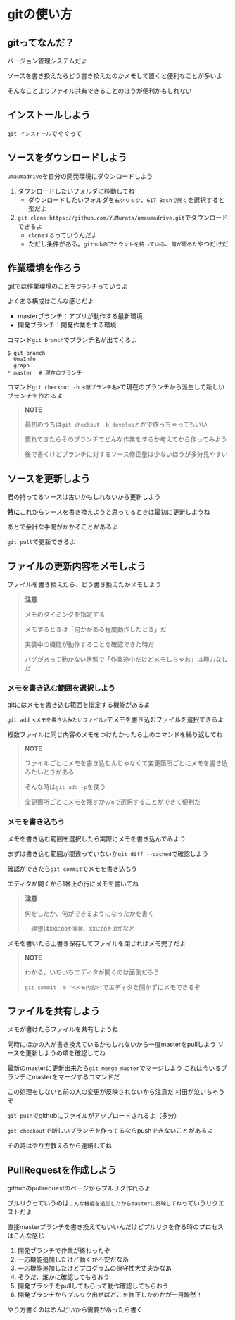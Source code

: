 # gitの使い方
## gitってなんだ？
バージョン管理システムだよ

ソースを書き換えたらどう書き換えたのかメモして置くと便利なことが多いよ

そんなことよりファイル共有できることのほうが便利かもしれない

## インストールしよう
`git インストール`でぐぐって

## ソースをダウンロードしよう
`umaumadrive`を自分の開発環境にダウンロードしよう

1. ダウンロードしたいフォルダに移動してね
   * ダウンロードしたいフォルダを`右クリック`、`GIT Bashで開く`を選択すると楽だよ
1. `git clone https://github.com/YuMurata/umaumadrive.git`でダウンロードできるよ
   * `cloneする`っていうんだよ
   * ただし条件がある。`githubのアカウントを持っている`、`俺が認めた`やつだけだ

## 作業環境を作ろう
gitでは作業環境のことを`ブランチ`っていうよ

よくある構成はこんな感じだよ
* masterブランチ：アプリが動作する最新環境
* 開発ブランチ：開発作業をする環境

コマンド`git branch`でブランチ名が出てくるよ
```
$ git branch
  UmaInfo
  graph
* master  # 現在のブランチ
```

コマンド`git checkout -b <新ブランチ名>`で現在のブランチから派生して新しいブランチを作れるよ

> **NOTE**
>
> 最初のうちは`git checkout -b develop`とかで作っちゃってもいい
>
> 慣れてきたらそのブランチでどんな作業をするか考えてから作ってみよう
>
> 後で書くけどブランチに対するソース修正量は少ないほうが多分見やすい

## ソースを更新しよう
君の持ってるソースは古いかもしれないから更新しよう

**特に**これからソースを書き換えようと思ってるときは最初に更新しようね

あとで余計な手間がかかることがあるよ

`git pull`で更新できるよ

## ファイルの更新内容をメモしよう
ファイルを書き換えたら、どう書き換えたかメモしよう

> **注意**
>
> メモのタイミングを指定する
>
> メモするときは「何かがある程度動作したとき」だ
>
> 実装中の機能が動作することを確認できた時だ
>
> バグがあって動かない状態で「作業途中だけどメモしちゃお」は極力なしだ

### メモを書き込む範囲を選択しよう
gitにはメモを書き込む範囲を指定する機能があるよ

`git add <メモを書き込みたいファイル>`でメモを書き込むファイルを選択できるよ

複数ファイルに同じ内容のメモをつけたかったら上のコマンドを繰り返してね

> **NOTE**
>
> ファイルごとにメモを書き込むんじゃなくて変更箇所ごとにメモを書き込みたいときがある
>
> そんな時は`git add -p`を使う
>
> 変更箇所ごとにメモを残すか`y/n`で選択することができて便利だ

### メモを書き込もう
メモを書き込む範囲を選択したら実際にメモを書き込んでみよう

まずは書き込む範囲が間違っていないか`git diff --cached`で確認しよう

確認ができたら`git commit`でメモを書き込もう

エディタが開くから1番上の行にメモを書いてね

> **注意**
>
> 何をしたか、何ができるようになったかを書く
>
>　理想は`XXにOOを実装`、`XXにOOを追加`など

メモを書いたら上書き保存してファイルを閉じればメモ完了だよ

> **NOTE**
>
> わかる。いちいちエディタが開くのは面倒だろう
>
> `git commit -m "<メモ内容>"`でエディタを開かずにメモできるぞ

## ファイルを共有しよう
メモが書けたらファイルを共有しようね

同時にほかの人が書き換えているかもしれないから一度masterをpullしよう
ソースを更新しようの項を確認してね

最新のmasterに更新出来たら`git merge master`でマージしよう
これは今いるブランチにmasterをマージするコマンドだ

この処理をしないと前の人の変更が反映されないから注意だ
村田が泣いちゃうぞ

`git push`でgithubにファイルがアップロードされるよ（多分）

`git checkout`で新しいブランチを作ってるならpushできないことがあるよ

その時はやり方教えるから連絡してね

## PullRequestを作成しよう
githubのpullrequestのページからプルリク作れるよ

プルリクっていうのは`こんな機能を追加したからmasterに反映してね`っていうリクエストだよ

直接masterブランチを書き換えてもいいんだけどプルリクを作る時のプロセスはこんな感じ

1. 開発ブランチで作業が終わったぞ
1. 一応機能追加したけど動くか不安だなあ
1. 一応機能追加したけどプログラムの保守性大丈夫かなあ
1. そうだ、誰かに確認してもらおう
1. 開発ブランチをpullしてもらって動作確認してもらおう
1. 開発ブランチからプルリク出せばどこを修正したのかが一目瞭然！

やり方書くのはめんどいから需要があったら書く






